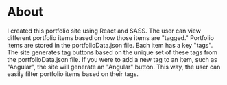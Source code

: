 # About

I created this portfolio site using React and SASS. The user can view different portfolio items based on how those items are "tagged." Portfolio items are stored in the portfolioData.json file. Each item has a key "tags". The site generates tag buttons based on the unique set of these tags from the portfolioData.json file. If you were to add a new tag to an item, such as "Angular", the site will generate an "Angular" button. This way, the user can easily filter portfolio items based on their tags.
